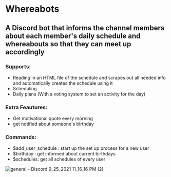 # Whereabots
## A Discord bot that informs the channel members about each member's daily schedule and whereabouts so that they can meet up accordingly
### Supports:
- Reading in an HTML file of the schedule and scrapes out all needed info and automatically creates the schedule using it
- Scheduling 
- Daily plans (With a voting system to set an activity for the day)

### Extra Feautures:
- Get motivational quote every morning
- get notified about someone's birthday

### Commands:
- $add_user_schedule : start up the set up process for a new user
- $birthday : get informed about current birthdays
- $schedules: get all schedules of every user

![general - Discord 9_25_2021 11_16_16 PM (2)](https://user-images.githubusercontent.com/83036619/134786142-14277b54-2b88-48e7-8d5c-c72468d0b837.png)
